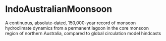 # IndoAustralianMoonsoon
A continuous, absolute-dated, 150,000-year record of monsoon hydroclimate dynamics from a permanent lagoon in the core monsoon region of northern Australia, compared to global circulation model hindcasts
